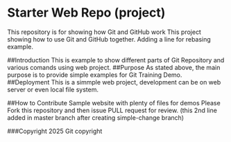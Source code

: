 # Starter Web Repo (project)

This repository is for showing how Git and GitHub work
This project showing how to use Git and GitHub together. Adding a line for rebasing example.


##Introduction
This is example to show different parts of Git Repository and various comands using web project. 
##Purpose
As stated above, the main purpose is to provide simple examples for Git Training Demo.
##Deployment
This is a simmple web project, development can be on web server or even local file system.

##How to Contribute
Sample website with plenty of files for demos
Please Fork this repository and then issue PULL request  for review. (this 2nd line added in master branch after creating simple-change branch)

###Copyright
2025 Git copyright